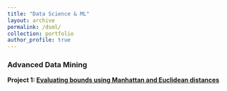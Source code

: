 ```yaml
---
title: "Data Science & ML"
layout: archive
permalink: /dsml/
collection: portfolio
author_profile: true
---
```


### Advanced Data Mining

**Project 1: [Evaluating bounds using Manhattan and Euclidean distances](https://advaitiyer.github.io/dsml/2019-11-11/)**
